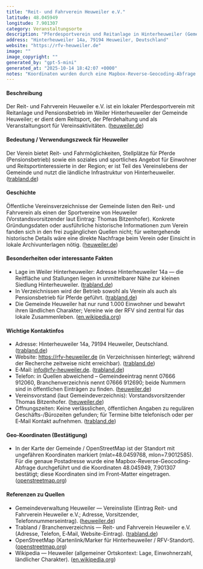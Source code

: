 ```yaml
---
title: "Reit- und Fahrverein Heuweiler e.V."
latitude: 48.045949
longitude: 7.901307
category: Veranstaltungsorte
description: "Pferdesportverein und Reitanlage in Hinterheuweiler (Gemeinde Heuweiler), Treffpunkt für Reitsport, Pensionspferde und lokale Veranstaltungen."
address: "Hinterheuweiler 14a, 79194 Heuweiler, Deutschland"
website: "https://rfv-heuweiler.de"
image: ""
image_copyright: ""
generated_by: "gpt-5-mini"
generated_at: "2025-10-14 18:42:07 +0000"
notes: "Koordinaten wurden durch eine Mapbox-Reverse-Geocoding-Abfrage bestätigt; offizielle Vereinsseite (rfv-heuweiler.de) ist in Verzeichnissen gelistet, ließ sich während Recherche nicht zuverlässig abrufen. Zwei unterschiedliche Telefonnummern tauchen in Quellen auf (07666 912060 auf der Gemeindeseite; 07666 912690 in Branchenverzeichnissen). Keinen verifizierbaren Direktlink zu einem Foto der Reitanlage gefunden (Bild-Feld leer gelassen)."
---
```


#### Beschreibung
Der Reit- und Fahrverein Heuweiler e.V. ist ein lokaler Pferdesportverein mit Reitanlage und Pensionsbetrieb im Weiler Hinterheuweiler der Gemeinde Heuweiler; er dient dem Reitsport, der Pferdehaltung und als Veranstaltungsort für Vereinsaktivitäten. ([heuweiler.de](https://www.heuweiler.de/leben-wohnen/vereinsliste))

#### Bedeutung / Verwendungszweck für Heuweiler
Der Verein bietet Reit- und Fahrmöglichkeiten, Stellplätze für Pferde (Pensionsbetrieb) sowie ein soziales und sportliches Angebot für Einwohner und Reitsportinteressierte in der Region; er ist Teil des Vereinslebens der Gemeinde und nutzt die ländliche Infrastruktur von Hinterheuweiler. ([trabland.de](https://www.trabland.de/reit-und-fahrverein-heuweiler-ev))

#### Geschichte
Öffentliche Vereinsverzeichnisse der Gemeinde listen den Reit- und Fahrverein als einen der Sportvereine von Heuweiler (Vorstandsvorsitzender laut Eintrag: Thomas Bitzenhofer). Konkrete Gründungsdaten oder ausführliche historische Informationen zum Verein fanden sich in den frei zugänglichen Quellen nicht; für weitergehende historische Details wäre eine direkte Nachfrage beim Verein oder Einsicht in lokale Archivunterlagen nötig. ([heuweiler.de](https://www.heuweiler.de/leben-wohnen/vereinsliste))

#### Besonderheiten oder interessante Fakten
- Lage im Weiler Hinterheuweiler: Adresse Hinterheuweiler 14a — die Reitfläche und Stallungen liegen in unmittelbarer Nähe zur kleinen Siedlung Hinterheuweiler. ([trabland.de](https://www.trabland.de/reit-und-fahrverein-heuweiler-ev))  
- In Verzeichnissen wird der Betrieb sowohl als Verein als auch als Pensionsbetrieb für Pferde geführt. ([trabland.de](https://www.trabland.de/reit-und-fahrverein-heuweiler-ev))  
- Die Gemeinde Heuweiler hat nur rund 1.000 Einwohner und bewahrt ihren ländlichen Charakter; Vereine wie der RFV sind zentral für das lokale Zusammenleben. ([en.wikipedia.org](https://en.wikipedia.org/wiki/Heuweiler?utm_source=openai))

#### Wichtige Kontaktinfos
- Adresse: Hinterheuweiler 14a, 79194 Heuweiler, Deutschland. ([trabland.de](https://www.trabland.de/reit-und-fahrverein-heuweiler-ev))  
- Website: https://rfv-heuweiler.de (in Verzeichnissen hinterlegt; während der Recherche zeitweise nicht erreichbar). ([trabland.de](https://www.trabland.de/reit-und-fahrverein-heuweiler-ev))  
- E‑Mail: info@rfv-heuweiler.de. ([trabland.de](https://www.trabland.de/reit-und-fahrverein-heuweiler-ev))  
- Telefon: in Quellen abweichend – Gemeindeeintrag nennt 07666 912060, Branchenverzeichnis nennt 07666 912690; beide Nummern sind in öffentlichen Einträgen zu finden. ([heuweiler.de](https://www.heuweiler.de/leben-wohnen/vereinsliste))  
- Vereinsvorstand (laut Gemeindeverzeichnis): Vorstandsvorsitzender Thomas Bitzenhofer. ([heuweiler.de](https://www.heuweiler.de/leben-wohnen/vereinsliste))  
- Öffnungszeiten: Keine verlässlichen, öffentlichen Angaben zu regulären Geschäfts-/Bürozeiten gefunden; für Termine bitte telefonisch oder per E‑Mail Kontakt aufnehmen. ([trabland.de](https://www.trabland.de/reit-und-fahrverein-heuweiler-ev))

#### Geo-Koordinaten (Bestätigung)
- In der Karte der Gemeinde / OpenStreetMap ist der Standort mit ungefähren Koordinaten markiert (mlat=48.0459768, mlon=7.9012585). Für die genaue Postadresse wurde eine Mapbox-Reverse-Geocoding-Abfrage durchgeführt und die Koordinaten 48.045949, 7.901307 bestätigt; diese Koordinaten sind im Front-Matter eingetragen. ([openstreetmap.org](https://www.openstreetmap.org/?mlat=48.0459768&mlon=7.9012585))

#### Referenzen zu Quellen
- Gemeindeverwaltung Heuweiler — Vereinsliste (Eintrag Reit- und Fahrverein Heuweiler e.V.; Adresse, Vorsitzender, Telefonnummerseintrag). ([heuweiler.de](https://www.heuweiler.de/leben-wohnen/vereinsliste))  
- Trabland / Branchenverzeichnis — Reit- und Fahrverein Heuweiler e.V. (Adresse, Telefon, E‑Mail, Website-Eintrag). ([trabland.de](https://www.trabland.de/reit-und-fahrverein-heuweiler-ev))  
- OpenStreetMap (Kartenlink/Marker für Hinterheuweiler / RFV-Standort). ([openstreetmap.org](https://www.openstreetmap.org/?mlat=48.0459768&mlon=7.9012585))  
- Wikipedia — Heuweiler (allgemeiner Ortskontext: Lage, Einwohnerzahl, ländlicher Charakter). ([en.wikipedia.org](https://en.wikipedia.org/wiki/Heuweiler?utm_source=openai))